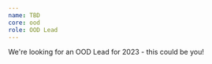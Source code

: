 ```yaml
---
name: TBD
core: ood
role: OOD Lead
---
```


We're looking for an OOD Lead for 2023 - this could be you!
